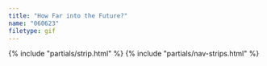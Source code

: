 ```yaml
---
title: "How Far into the Future?"
name: "060623"
filetype: gif
---
```


{% include "partials/strip.html" %}
{% include "partials/nav-strips.html" %}